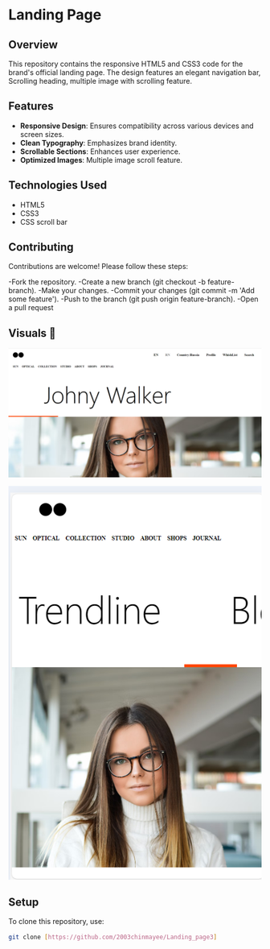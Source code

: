 # Landing Page

## Overview
This repository contains the responsive HTML5 and CSS3 code for the  brand's official landing page. The design features an elegant navigation bar, Scrolling heading, multiple image with scrolling feature.

## Features
- **Responsive Design**: Ensures compatibility across various devices and screen sizes.
- **Clean Typography**: Emphasizes brand identity.
- **Scrollable Sections**: Enhances user experience.
- **Optimized Images**: Multiple image scroll feature.

## Technologies Used
- HTML5
- CSS3
- CSS scroll bar

## Contributing
Contributions are welcome! Please follow these steps:

-Fork the repository.
-Create a new branch (git checkout -b feature-branch).
-Make your changes.
-Commit your changes (git commit -m 'Add some feature').
-Push to the branch (git push origin feature-branch).
-Open a pull request

## Visuals 📸



![App Screenshot](https://github.com/2003chinmayee/Landing_page3/blob/9f6ee59a0256e1593f151bd382db2e72d404965a/photo1.png)

![App Screenshot](https://github.com/2003chinmayee/Landing_page3/blob/9f6ee59a0256e1593f151bd382db2e72d404965a/photo2.png)


## Setup
To clone this repository, use:
```bash
git clone [https://github.com/2003chinmayee/Landing_page3]




